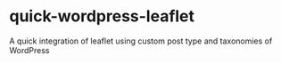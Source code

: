 # quick-wordpress-leaflet
A quick integration of leaflet using custom post type  and taxonomies of WordPress
